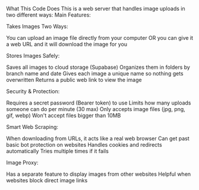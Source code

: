 What This Code Does
This is a web server that handles image uploads in two different ways:
Main Features:

Takes Images Two Ways:

You can upload an image file directly from your computer
OR you can give it a web URL and it will download the image for you


Stores Images Safely:

Saves all images to cloud storage (Supabase)
Organizes them in folders by branch name and date
Gives each image a unique name so nothing gets overwritten
Returns a public web link to view the image


Security & Protection:

Requires a secret password (Bearer token) to use
Limits how many uploads someone can do per minute (30 max)
Only accepts image files (jpg, png, gif, webp)
Won't accept files bigger than 10MB


Smart Web Scraping:

When downloading from URLs, it acts like a real web browser
Can get past basic bot protection on websites
Handles cookies and redirects automatically
Tries multiple times if it fails


Image Proxy:

Has a separate feature to display images from other websites
Helpful when websites block direct image links

